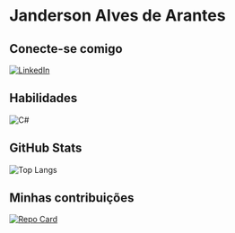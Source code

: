 # Janderson Alves de Arantes

## Conecte-se comigo
<!-- Caso a imagem não aparece, fica a alternativa de exibir o texto [LinkedIn] -->
[![LinkedIn](https://img.shields.io/badge/linkedin-%230077B5.svg?style=for-the-badge&logo=linkedin&logoColor=white)](https://www.linkedin.com/in/janderson-alves-de-arantes-0487367b/)
## Habilidades
![C#](https://cdn.jsdelivr.net/gh/devicons/devicon@latest/icons/csharp/csharp-original.svg)
## GitHub Stats
![Top Langs](https://github-readme-stats-git-masterrstaa-rickstaa.vercel.app/api/top-langs/?username=jandersonarantes&bg_color=000&border_color=30A3DC&title_color=E94D5F&text_color=FFF)
## Minhas contribuições
[![Repo Card](https://github-readme-stats.vercel.app/api/pin/?username=jandersonarantes&repo=dio-lab-open-source&bg_color=000&border_color=30A3DC&show_icons=true&icon_color=30A3DC&title_color=E94D5F&text_color=FFF)](https://github.com/jandersonarantes/dio-lab-open-source)

